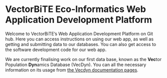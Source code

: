 VectorBiTE Eco-Informatics Web Application Development Platform
================

Welcome to VectorBiTE’s Web Application Development Platform on Git hub.
Here you can access instructions on using our web app, as well as
getting and submitting data to our databases. You can also get access to
the software development code for our web app.

We are currently finalising work on our first data base, known as the
**Vec**tor Population **Dyn**amics Database (VecDyn). You can all the
necessary information on its usage from [the Vecdyn documentation
pages](https://github.com/vectorbite/VectorBiteDataPlatform/blob/master/static/Documentation/VecDyn/VecDynDocs.md).

